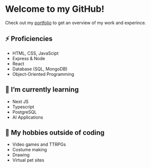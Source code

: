 # Welcome to my GitHub!

Check out my [portfolio](https://github.com/eaeidsath/React-Portfolio) to get an overview of my work and experince.

## ⚡ Proficiencies
- HTML, CSS, JavaScipt
- Express & Node
- React
- Database (SQL, MongoDB)
- Object-Oriented Programming

## 🌱 I’m currently learning
- Next JS
- Typescript
- PostgreSQL
- AI Applications

## 🧙 My hobbies outside of coding
- Video games and TTRPGs
- Costume making
- Drawing
- Virtual pet sites
